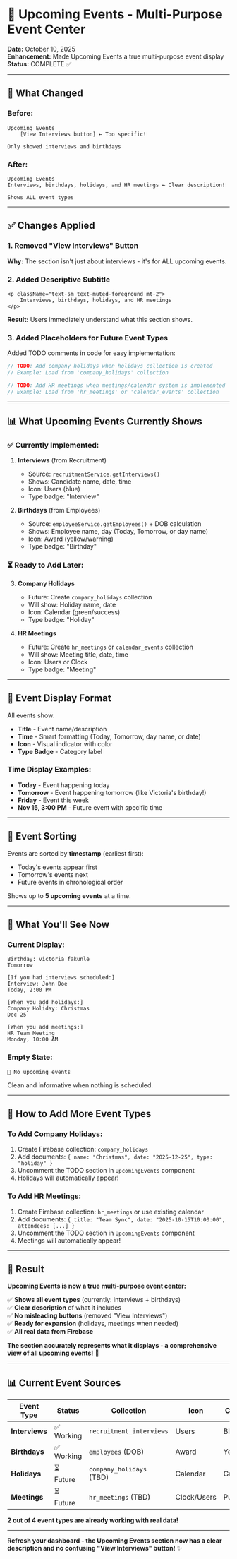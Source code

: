 # 📅 Upcoming Events - Multi-Purpose Event Center

**Date:** October 10, 2025  
**Enhancement:** Made Upcoming Events a true multi-purpose event display  
**Status:** COMPLETE ✅

---

## 🎯 What Changed

### Before:
```
Upcoming Events
    [View Interviews button] ← Too specific!
    
Only showed interviews and birthdays
```

### After:
```
Upcoming Events
Interviews, birthdays, holidays, and HR meetings ← Clear description!

Shows ALL event types
```

---

## ✅ Changes Applied

### 1. Removed "View Interviews" Button
**Why:** The section isn't just about interviews - it's for ALL upcoming events.

### 2. Added Descriptive Subtitle
```tsx
<p className="text-sm text-muted-foreground mt-2">
    Interviews, birthdays, holidays, and HR meetings
</p>
```

**Result:** Users immediately understand what this section shows.

### 3. Added Placeholders for Future Event Types

Added TODO comments in code for easy implementation:

```typescript
// TODO: Add company holidays when holidays collection is created
// Example: Load from 'company_holidays' collection

// TODO: Add HR meetings when meetings/calendar system is implemented  
// Example: Load from 'hr_meetings' or 'calendar_events' collection
```

---

## 📊 What Upcoming Events Currently Shows

### ✅ Currently Implemented:

1. **Interviews** (from Recruitment)
   - Source: `recruitmentService.getInterviews()`
   - Shows: Candidate name, date, time
   - Icon: Users (blue)
   - Type badge: "Interview"

2. **Birthdays** (from Employees)
   - Source: `employeeService.getEmployees()` + DOB calculation
   - Shows: Employee name, day (Today, Tomorrow, or day name)
   - Icon: Award (yellow/warning)
   - Type badge: "Birthday"

### ⏳ Ready to Add Later:

3. **Company Holidays**
   - Future: Create `company_holidays` collection
   - Will show: Holiday name, date
   - Icon: Calendar (green/success)
   - Type badge: "Holiday"

4. **HR Meetings**
   - Future: Create `hr_meetings` or `calendar_events` collection
   - Will show: Meeting title, date, time
   - Icon: Users or Clock
   - Type badge: "Meeting"

---

## 🎨 Event Display Format

All events show:
- **Title** - Event name/description
- **Time** - Smart formatting (Today, Tomorrow, day name, or date)
- **Icon** - Visual indicator with color
- **Type Badge** - Category label

### Time Display Examples:
- **Today** - Event happening today
- **Tomorrow** - Event happening tomorrow (like Victoria's birthday!)
- **Friday** - Event this week
- **Nov 15, 3:00 PM** - Future event with specific time

---

## 🔄 Event Sorting

Events are sorted by **timestamp** (earliest first):
- Today's events appear first
- Tomorrow's events next
- Future events in chronological order

Shows up to **5 upcoming events** at a time.

---

## 🧪 What You'll See Now

### Current Display:
```
Birthday: victoria fakunle
Tomorrow

[If you had interviews scheduled:]
Interview: John Doe
Today, 2:00 PM

[When you add holidays:]
Company Holiday: Christmas
Dec 25

[When you add meetings:]
HR Team Meeting
Monday, 10:00 AM
```

### Empty State:
```
📅 No upcoming events
```

Clean and informative when nothing is scheduled.

---

## 📝 How to Add More Event Types

### To Add Company Holidays:

1. Create Firebase collection: `company_holidays`
2. Add documents: `{ name: "Christmas", date: "2025-12-25", type: "holiday" }`
3. Uncomment the TODO section in `UpcomingEvents` component
4. Holidays will automatically appear!

### To Add HR Meetings:

1. Create Firebase collection: `hr_meetings` or use existing calendar
2. Add documents: `{ title: "Team Sync", date: "2025-10-15T10:00:00", attendees: [...] }`
3. Uncomment the TODO section in `UpcomingEvents` component
4. Meetings will automatically appear!

---

## 🎯 Result

**Upcoming Events is now a true multi-purpose event center:**

✅ **Shows all event types** (currently: interviews + birthdays)  
✅ **Clear description** of what it includes  
✅ **No misleading buttons** (removed "View Interviews")  
✅ **Ready for expansion** (holidays, meetings when needed)  
✅ **All real data from Firebase**  

**The section accurately represents what it displays - a comprehensive view of all upcoming events!** 🎉

---

## 📊 Current Event Sources

| Event Type | Status | Collection | Icon | Color |
|------------|--------|------------|------|-------|
| **Interviews** | ✅ Working | `recruitment_interviews` | Users | Blue |
| **Birthdays** | ✅ Working | `employees` (DOB) | Award | Yellow |
| **Holidays** | ⏳ Future | `company_holidays` (TBD) | Calendar | Green |
| **Meetings** | ⏳ Future | `hr_meetings` (TBD) | Clock/Users | Purple |

**2 out of 4 event types are already working with real data!**

---

**Refresh your dashboard - the Upcoming Events section now has a clear description and no confusing "View Interviews" button!** ✨










